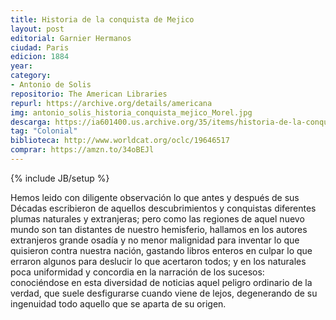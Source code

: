 ```yaml
---
title: Historia de la conquista de Mejico
layout: post
editorial: Garnier Hermanos
ciudad: Paris
edicion: 1884
year:
category:
- Antonio de Solis
repositorio: The American Libraries
repurl: https://archive.org/details/americana
img: antonio_solis_historia_conquista_mejico_Morel.jpg
descarga: https://ia601400.us.archive.org/35/items/historia-de-la-conquista-de-mejico-antonio-de-solis/Historia%20de%20la%20conquista%20de%20mejico%20-%20Antonio%20de%20Solis.pdf
tag: "Colonial"
biblioteca: http://www.worldcat.org/oclc/19646517
comprar: https://amzn.to/34oBEJl
---
```

{% include JB/setup %}

Hemos leido con diligente observación lo que antes y después de sus Décadas escribieron de aquellos descubrimientos y conquistas diferentes plumas naturales y extranjeras; pero como las regiones de aquel nuevo mundo son tan distantes de nuestro hemisferio, hallamos en los autores extranjeros grande osadía y no menor malignidad para inventar lo que quisieron contra nuestra nación, gastando libros enteros en culpar lo que erraron algunos para deslucir lo que acertaron todos; y en los naturales poca uniformidad y concordia en la narración de los sucesos: conociéndose en esta diversidad de noticias aquel peligro ordinario de la verdad, que suele desfigurarse cuando viene de lejos, degenerando de su ingenuidad todo aquello que se aparta de su origen. 
